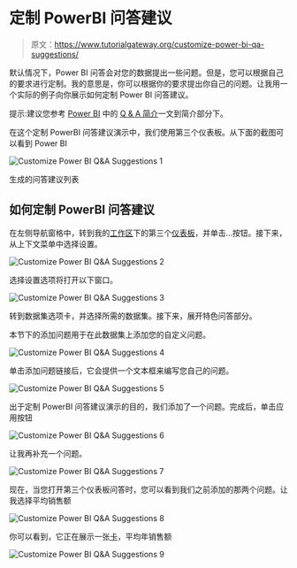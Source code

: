 # 定制 PowerBI 问答建议

> 原文：<https://www.tutorialgateway.org/customize-power-bi-qa-suggestions/>

默认情况下，Power BI 问答会对您的数据提出一些问题。但是，您可以根据自己的要求进行定制。我的意思是，你可以根据你的要求提出你自己的问题。让我用一个实际的例子向你展示如何定制 Power BI 问答建议。

提示:建议您参考 [Power BI](https://www.tutorialgateway.org/power-bi-tutorial/) 中的 [Q & A 简介](https://www.tutorialgateway.org/power-bi-qa/)一文到简介部分下。

在这个定制 PowerBI 问答建议演示中，我们使用第三个仪表板。从下面的截图可以看到 Power BI

![Customize Power BI Q&A Suggestions 1](img/e6948040c63aaed5a20740b71956d20d.png)

生成的问答建议列表

## 如何定制 PowerBI 问答建议

在左侧导航窗格中，转到我的[工作区](https://www.tutorialgateway.org/create-power-bi-workspace/)下的第三个[仪表板](https://www.tutorialgateway.org/create-a-power-bi-dashboard/)，并单击…按钮。接下来，从上下文菜单中选择设置。

![Customize Power BI Q&A Suggestions 2](img/97e556610458d146fa4cd0094ee415c5.png)

选择设置选项将打开以下窗口。

![Customize Power BI Q&A Suggestions 3](img/bdbabc8e2876273c0bdcd2ef00b2f6a3.png)

转到数据集选项卡，并选择所需的数据集。接下来，展开特色问答部分。

本节下的添加问题用于在此数据集上添加您的自定义问题。

![Customize Power BI Q&A Suggestions 4](img/c02b1e76abb8f78ff521079793fa5361.png)

单击添加问题链接后，它会提供一个文本框来编写您自己的问题。

![Customize Power BI Q&A Suggestions 5](img/d8187c459e219b120dce382b23c4f9f0.png)

出于定制 PowerBI 问答建议演示的目的，我们添加了一个问题。完成后，单击应用按钮

![Customize Power BI Q&A Suggestions 6](img/603e404455dba6a2ca13e7ea9afec6a5.png)

让我再补充一个问题。

![Customize Power BI Q&A Suggestions 7](img/abe9542b200911cfab5cec9a3a428654.png)

现在，当您打开第三个仪表板问答时，您可以看到我们之前添加的那两个问题。让我选择平均销售额

![Customize Power BI Q&A Suggestions 8](img/c03ec4289e6adbb54b7e4261f42b9edd.png)

你可以看到，它正在展示一张[卡](https://www.tutorialgateway.org/create-a-card-in-power-bi/)，平均年销售额

![Customize Power BI Q&A Suggestions 9](img/e1fc8196ae7792b6af933f3f3f30839a.png)